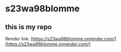 # s23wa98blomme
## this is my repo


Render link: [https://s23wa98blomme.onrender.com/](https://s23wa98blomme.onrender.com/)
